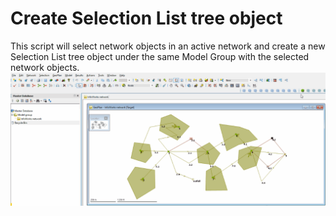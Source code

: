 # Create Selection List tree object
This script will select network objects in an active network and create a new Selection List tree object under the same Model Group with the selected network objects.
![](gif001.gif)
